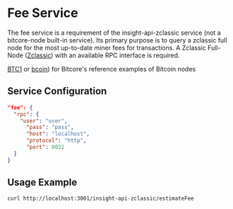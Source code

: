 # Fee Service

The fee service is a requirement of the insight-api-zclassic service (not a bitcore-node built-in service). Its primary purpose is to query a zclassic full node for the most up-to-date miner fees for transactions. A Zclassic Full-Node ([Zclassic](https://github.com/z-classic/zclassic)) with an available RPC interface is required.

 [BTC1](https://github.com/btc1/bitcoin) or [bcoin](https://github.com/bcoin-org/bcoin)) for Bitcore's reference examples of Bitcoin nodes

## Service Configuration

```json
"fee": {
  "rpc": {
    "user": "user",
      "pass": "pass",
      "host": "localhost",
      "protocol": "http",
      "port": 8032
  }
}
```
## Usage Example

```bash
curl http://localhost:3001/insight-api-zclassic/estimateFee
```
